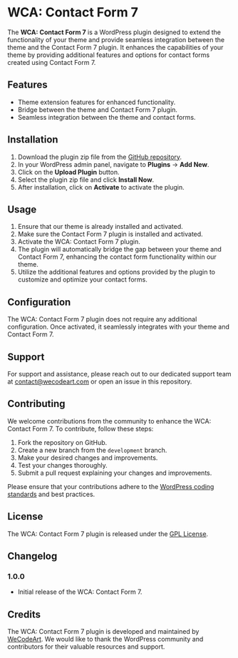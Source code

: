 # WCA: Contact Form 7

The **WCA: Contact Form 7** is a WordPress plugin designed to extend the functionality of your theme and provide seamless integration between the theme and the Contact Form 7 plugin. It enhances the capabilities of your theme by providing additional features and options for contact forms created using Contact Form 7.

## Features

- Theme extension features for enhanced functionality.
- Bridge between the theme and Contact Form 7 plugin.
- Seamless integration between the theme and contact forms.

## Installation

1. Download the plugin zip file from the [GitHub repository](https://github.com/BicanMarianValeriu/wca-contact-form-7).
2. In your WordPress admin panel, navigate to **Plugins** → **Add New**.
3. Click on the **Upload Plugin** button.
4. Select the plugin zip file and click **Install Now**.
5. After installation, click on **Activate** to activate the plugin.

## Usage

1. Ensure that our theme is already installed and activated.
2. Make sure the Contact Form 7 plugin is installed and activated.
3. Activate the WCA: Contact Form 7 plugin.
4. The plugin will automatically bridge the gap between your theme and Contact Form 7, enhancing the contact form functionality within our theme.
5. Utilize the additional features and options provided by the plugin to customize and optimize your contact forms.

## Configuration

The WCA: Contact Form 7 plugin does not require any additional configuration. Once activated, it seamlessly integrates with your theme and Contact Form 7.

## Support

For support and assistance, please reach out to our dedicated support team at [contact@wecodeart.com](mailto:contact@wecodeart.com) or open an issue in this repository.

## Contributing

We welcome contributions from the community to enhance the WCA: Contact Form 7. To contribute, follow these steps:

1. Fork the repository on GitHub.
2. Create a new branch from the `development` branch.
3. Make your desired changes and improvements.
4. Test your changes thoroughly.
5. Submit a pull request explaining your changes and improvements.

Please ensure that your contributions adhere to the [WordPress coding standards](https://developer.wordpress.org/coding-standards/) and best practices.

## License

The WCA: Contact Form 7 plugin is released under the [GPL License](https://www.gnu.org/licenses/gpl-3.0.en.html).

## Changelog

### 1.0.0

- Initial release of the WCA: Contact Form 7.

## Credits

The WCA: Contact Form 7 plugin is developed and maintained by [WeCodeArt](https://wecodeart.com). We would like to thank the WordPress community and contributors for their valuable resources and support.
